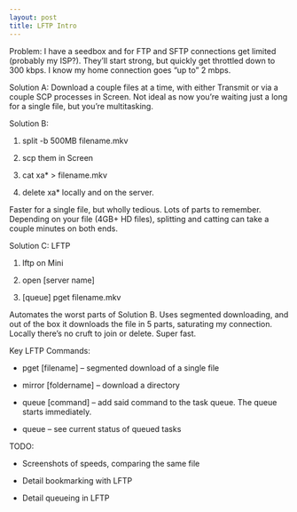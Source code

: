 ```yaml
---
layout: post
title: LFTP Intro
---
```


Problem: I have a seedbox and for FTP and SFTP connections get limited (probably my ISP?). 
They’ll start strong, but quickly get throttled down to 300 kbps. 
I know my home connection goes “up to” 2 mbps.


Solution A: 
Download a couple files at a time, with either Transmit or via a couple SCP processes in Screen. 
Not ideal as now you’re waiting just a long for a single file, but you’re multitasking.


Solution B:

1. split -b 500MB filename.mkv

2. scp them in Screen

3. cat xa* > filename.mkv

4. delete xa* locally and on the server.

Faster for a single file, but wholly tedious. Lots of parts to remember. 
Depending on your file (4GB+ HD files), splitting and catting can take a couple minutes on both ends.


Solution C: LFTP

1. lftp on Mini

2. open [server name]

3. [queue] pget filename.mkv

Automates the worst parts of Solution B. 
Uses segmented downloading, and out of the box it downloads the file in 5 parts, saturating my connection. 
Locally there’s no cruft to join or delete. Super fast.


Key LFTP Commands:

- pget [filename] – segmented download of a single file

- mirror [foldername] – download a directory

- queue [command] – add said command to the task queue. The queue starts immediately.

- queue – see current status of queued tasks

TODO:

- Screenshots of speeds, comparing the same file

- Detail bookmarking with LFTP

- Detail queueing in LFTP

